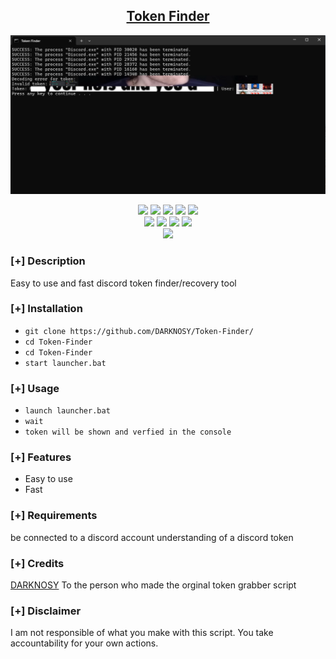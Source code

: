<h2 align="center"><u>Token Finder</u></h2>

![](https://github.com/DARKNOSY/Token-Finder/blob/main/dream.png?raw=true)
<p align="center">
    <img src="https://img.shields.io/github/stars/DARKNOSY/Token-Finder?style=for-the-badge&color=orange">
    <img src="https://img.shields.io/github/forks/DARKNOSY/Token-Finder?style=for-the-badge&color=purple">
    <img src="https://img.shields.io/github/license/DARKNOSY/Token-Finder?style=for-the-badge&color=blue">
    <img src="https://img.shields.io/github/issues/DARKNOSY/Token-Finder?style=for-the-badge&color=red">
    <img src="https://img.shields.io/github/contributors/DARKNOSY/Token-Finder?style=for-the-badge&color=cyan">
<br>
    <img src="https://img.shields.io/badge/Author-DARKNOSY-magenta?style=flat-square">
    <img src="https://img.shields.io/badge/Open%20Source-yes-orange?style=flat-square">
    <img src="https://img.shields.io/badge/Maintained-yes-cyan?style=flat-square">
    <img src="https://img.shields.io/badge/Written%20In-python-blue?style=flat-square">
<br>
    <img src="https://github-readme-stats.vercel.app/api/pin/?username=DARKNOSY&repo=Token-Finder&theme=synthwave">
</p>

### [+] Description
Easy to use and fast discord token finder/recovery tool

### [+] Installation
 - `git clone https://github.com/DARKNOSY/Token-Finder/`
 - `cd Token-Finder`
 - `cd Token-Finder`
 - `start launcher.bat`

### [+] Usage
 - `launch launcher.bat`
 - `wait`
 - `token will be shown and verfied in the console`

### [+] Features
 - Easy to use
 - Fast

### [+] Requirements
be connected to a discord account
understanding of a discord token

### [+] Credits 
<a href="https://github.com/DARKNOSY/Token-Finder/">DARKNOSY</a>
To the person who made the orginal token grabber script

### [+] Disclaimer 
I am not responsible of what you make with this script. You take accountability for your own actions.

